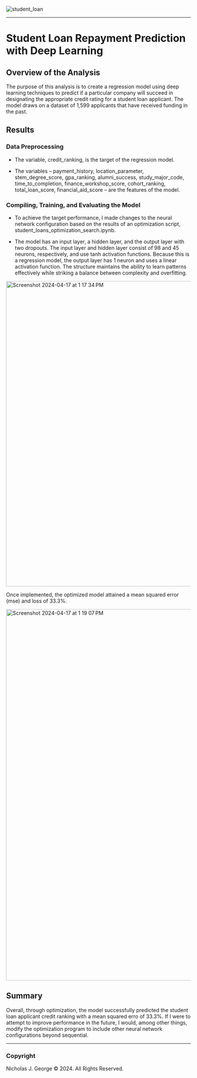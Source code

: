 ![student_loan](https://github.com/njgeorge000158/Student-Loan-Repayment-with-Deep-Learning/assets/137228821/d5a521ef-5abc-4f46-9813-14499c90ba08)

----

# **Student Loan Repayment Prediction with Deep Learning**

## **Overview of the Analysis**

The purpose of this analysis is to create a regression model using deep learning techniques to predict if a particular company will succeed in designating the appropriate credit rating for a student loan applicant. The model draws on a dataset of 1,599 applicants that have received funding in the past.

## **Results**

### Data Preprocessing

- The variable, credit_ranking, is the target of the regression model.

- The variables – payment_history, location_parameter, stem_degree_score, gpa_ranking, alumni_success, study_major_code, time_to_completion, finance_workshop_score, cohort_ranking, total_loan_score, financial_aid_score – are the features of the model.

### Compiling, Training, and Evaluating the Model

- To achieve the target performance, I made changes to the neural network configuration based on the results of an optimization script, student_loans_optimization_search.ipynb.

- The model has an input layer, a hidden layer, and the output layer with two dropouts.  The input layer and hidden layer consist of 98 and 45 neurons, respectively, and use tanh activation functions.  Because this is a regression model, the output layer has 1 neuron and uses a linear activation function.  The structure maintains the ability to learn patterns effectively while striking a balance between complexity and overfitting.

<img width="831" alt="Screenshot 2024-04-17 at 1 17 34 PM" src="https://github.com/njgeorge000158/Student-Loan-Repayment-Prediction-with-Deep-Learning/assets/137228821/8efa395d-237e-407c-906b-49635fc67a53">

Once implemented, the optimized model attained a mean squared error (mse) and loss of 33.3%.

<img width="1011" alt="Screenshot 2024-04-17 at 1 19 07 PM" src="https://github.com/njgeorge000158/Student-Loan-Repayment-Prediction-with-Deep-Learning/assets/137228821/81925ad2-9453-4f08-b60b-c6996c2870d4">

## **Summary**

Overall, through optimization, the model successfully predicted the student loan applicant credit ranking with a mean squared erro of 33.3%.  If I were to attempt to improve performance in the future, I would, among other things, modify the optimization program to include other neural network configurations beyond sequential.

----

### Copyright

Nicholas J. George © 2024. All Rights Reserved.
